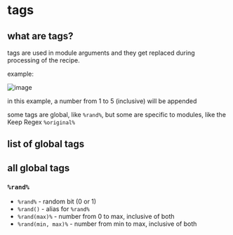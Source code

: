 # tags

## what are tags?

tags are used in module arguments and they get replaced during processing of the recipe.

example:

![image](https://user-images.githubusercontent.com/70716985/230640677-5ea8e6a2-e693-41d4-8e1f-68bc1cde5b69.png)

in this example, a number from 1 to 5 (inclusive) will be appended

some tags are global, like `%rand%`, but some are specific to modules, like the Keep Regex `%original%`

## list of global tags

## all global tags

### `%rand%`

- `%rand%` - random bit (0 or 1)
- `%rand()` - alias for `%rand%`
- `%rand(max)%` - number from 0 to max, inclusive of both
- `%rand(min, max)%` - number from min to max, inclusive of both
